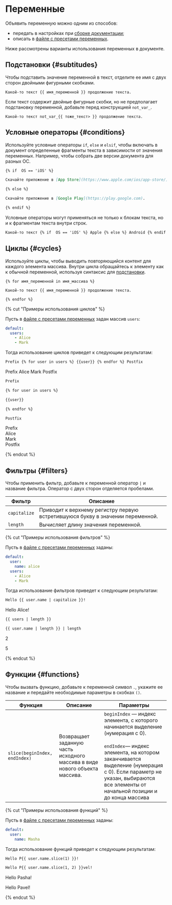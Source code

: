 # Переменные
Объявить переменную можно одним из способов:
* передать в настройках при [сборке документации](../tools/docs/index.md#use);
* описать в [файле с пресетами переменных](../project/presets.md).

Ниже рассмотрены варианты использования переменных в документе.

## Подстановки {#subtitudes}
Чтобы подставить значение переменной в текст, отделите ее имя с двух сторон двойными фигурными скобками.

```
Какой-то текст {{ имя_переменной }} продолжение текста.
```
Если текст содержит двойные фигурные скобки, но не предполагает подстановку переменной, добавьте перед конструкцией `not_var_`.

```
Какой-то текст not_var_{{ тоже_текст> }} продолжение текста.
```

## Условные операторы {#conditions}
Используйте условные операторы `if`, `else` и `elsif`, чтобы включать в документ определенные фрагменты текста в зависимости от значения переменных. Например, чтобы собрать две версии документа для разных ОС.

```markdown
{% if  OS == 'iOS' %}

Скачайте приложение в [App Store](https://www.apple.com/ios/app-store/).

{% else %}

Скачайте приложение в [Google Play](https://play.google.com).

{% endif %}
```
Условные операторы могут применяться не только к блокам текста, но и к фрагментам текста внутри строк.

```markdown
Какой-то текст {% if  OS == 'iOS' %} Apple {% else %} Android {% endif %} продолжение текста.
```

## Циклы {#cycles}
Используйте циклы, чтобы выводить повторяющийся контент для каждого элемента массива. Внутри цикла обращайтесь к элементу как к обычной переменной, используя синтаксис для [подстановки](#subtitudes).

```
{% for имя_переменной in имя_массива %}

Какой-то текст {{ имя_переменной }} продолжение текста.

{% endfor %}
```
{% cut "Примеры использования циклов" %}

Пусть в [файле с пресетами переменных](../project/presets.md) задан массив `users`:

```yaml
default:
  users:
    - Alice
    - Mark
```
Тогда использование циклов приведет к следующим результатам:
```markdown
Prefix {% for user in users %} {{user}} {% endfor %} Postfix
```
Prefix Alice Mark Postfix

```markdown
Prefix

{% for user in users %}

{{user}}

{% endfor %}

Postfix
```

Prefix  
Alice  
Mark  
Postfix

{% endcut %}


## Фильтры {#filters}
Чтобы применить фильтр, добавьте к переменной оператор `|` и название фильтра. Оператор с двух сторон отделяется пробелами.

 Фильтр | Описание 
 --- | --- 
 `capitalize` | Приводит к верхнему регистру первую встретившуюся букву в значении переменной.
 `length` | Вычисляет длину значения переменной.

{% cut "Примеры использования фильтров" %}

Пусть в [файле с пресетами переменных](../project/presets.md) заданы:
```yaml
default:
  user:
    name: alice
  users:
    - Alice
    - Mark
```

Тогда использование фильтров приведет к следующим результатам:

```markdown
Hello {{ user.name | capitalize }}!
```

Hello Alice!

```markdown
{{ users | length }}

{{ user.name | length }} | length
```
2

5

{% endcut %}


## Функции {#functions}
Чтобы вызвать функцию, добавьте к переменной символ `.`, укажите ее название и передайте необходимые параметры в скобках `()`.

 Функция | Описание | Параметры
 --- | --- | --- 
 `slice(beginIndex, endIndex)` | Возвращает заданную часть исходного массива в виде нового объекта массива. | `beginIndex` — индекс элемента, с которого начинается выделение (нумерация с 0).</br></br>`endIndex`— индекс элемента, на котором заканчивается выделение (нумерация с 0). Если параметр не указан, выбираются все элементы от начальной позиции и до конца массива

{% cut "Примеры использования функций" %}

Пусть в [файле с пресетами переменных](../project/presets.md) заданы:
```yaml
default:
  user:
    name: Masha
```

Тогда использование функций приведет к следующим результатам:
```markdown
Hello P{{ user.name.slice(1) }}!

Hello P{{ user.name.slice(1, 2) }}vel!
```
Hello Pasha!

Hello Pavel!

{% endcut %}
